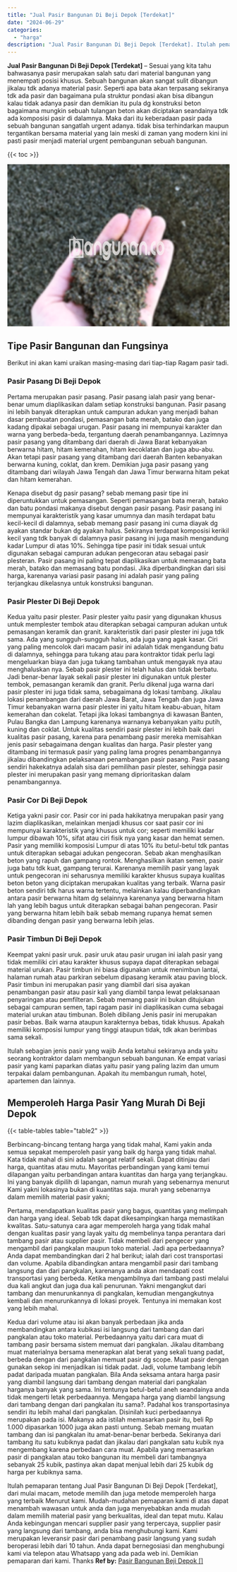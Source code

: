 ```yaml
---
title: "Jual Pasir Bangunan Di Beji Depok [Terdekat]"
date: "2024-06-29"
categories: 
  - "harga"
description: "Jual Pasir Bangunan Di Beji Depok [Terdekat]. Itulah pemaparan tentang Jual Pasir Bangunan Di Beji Depok [Terdekat], dari mulai macam, metode memilih dan j..."
---
```


**Jual Pasir Bangunan Di Beji Depok \[Terdekat\]** – Sesuai yang kita tahu bahwasanya pasir merupakan salah satu dari material bangunan yang menempati posisi khusus. Sebuah bangunan akan sangat sulit dibangun jikalau tdk adanya material pasir. Seperti apa bata akan terpasang sekiranya tdk ada pasir dan bagaimana pula struktur pondasi akan bisa dibangun kalau tidak adanya pasir dan demikian itu pula dg konstruksi beton bagaimana mungkin sebuah tulangan beton akan diciptakan seandainya tdk ada komposisi pasir di dalamnya. Maka dari itu keberadaan pasir pada sebuah bangunan sangatlah urgent adanya. tidak bisa terhindarkan maupun tergantikan bersama material yang lain meski di zaman yang modern kini ini pasti pasir menjadi material urgent pembangunan sebuah bangunan.

{{< toc >}}

![Jual Pasir Bangunan Di Beji Depok [Terdekat]](/images/jual-pasir-bangunan-52.png)

## Tipe Pasir Bangunan dan Fungsinya

Berikut ini akan kami uraikan masing-masing dari tiap-tiap Ragam pasir tadi.

### Pasir Pasang Di Beji Depok

Pertama merupakan pasir pasang. Pasir pasang ialah pasir yang benar-benar umum diaplikasikan dalam setiap konstruksi bangunan. Pasir pasang ini lebih banyak diterapkan untuk campuran adukan yang menjadi bahan dasar pembuatan pondasi, pemasangan bata merah, batako dan juga kadang dipakai sebagai urugan. Pasir pasang ini mempunyai karakter dan warna yang berbeda-beda, tergantung daerah penambangannya. Lazimnya pasir pasang yang ditambang dari daerah di Jawa Barat kebanyakan berwarna hitam, hitam kemerahan, hitam kecoklatan dan juga abu-abu. Akan tetapi pasir pasang yang ditambang dari daerah Banten kebanyakan berwarna kuning, coklat, dan krem. Demikian juga pasir pasang yang ditambang dari wilayah Jawa Tengah dan Jawa Timur berwarna hitam pekat dan hitam kemerahan.

Kenapa disebut dg pasir pasang? sebab memang pasir tipe ini diperuntukkan untuk pemasangan. Seperti pemasangan bata merah, batako dan batu pondasi makanya disebut dengan pasir pasang. Pasir pasang ini mempunyai karakteristik yang kasar umumnya dan masih terdapat batu kecil-kecil di dalamnya, sebab memang pasir pasang ini cuma diayak dg ayakan standar bukan dg ayakan halus. Sekiranya terdapat komposisi kerikil kecil yang tdk banyak di dalamnya pasir pasang ini juga masih mengandung kadar Lumpur di atas 10%. Sehingga tipe pasir ini tidak sesuai untuk digunakan sebagai campuran adukan pengecoran atau sebagai pasir plesteran. Pasir pasang ini paling tepat diaplikasikan untuk memasang bata merah, batako dan memasang batu pondasi. Jika diperbandingkan dari sisi harga, karenanya variasi pasir pasang ini adalah pasir yang paling terjangkau dikelasnya untuk konstruksi bangunan.

### Pasir Plester Di Beji Depok

Kedua yaitu pasir plester. Pasir plester yaitu pasir yang digunakan khusus untuk memplester tembok atau diterapkan sebagai campuran adukan untuk pemasangan keramik dan granit. karakteristik dari pasir plester ini juga tdk sama. Ada yang sungguh-sungguh halus, ada juga yang agak kasar. Ciri yang paling mencolok dari macam pasir ini adalah tidak mengandung batu di dalamnya, sehingga para tukang atau para kontraktor tidak perlu lagi mengeluarkan biaya dan juga tukang tambahan untuk mengayak nya atau menghaluskan nya. Sebab pasir plester ini telah halus dan tidak berbatu. Jadi benar-benar layak sekali pasir plester ini digunakan untuk plester tembok, pemasangan keramik dan granit. Perlu dikenal juga warna dari pasir plester ini juga tidak sama, sebagaimana dg lokasi tambang. Jikalau lokasi penambangan dari daerah Jawa Barat, Jawa Tengah dan juga Jawa Timur kebanyakan warna pasir plester ini yaitu hitam keabu-abuan, hitam kemerahan dan cokelat. Tetapi jika lokasi tambangnya di kawasan Banten, Pulau Bangka dan Lampung karenanya warnanya kebanyakan yaitu putih, kuning dan coklat. Untuk kualitas sendiri pasir plester ini lebih baik dari kualitas pasir pasang, karena para penambang pasir mereka memisahkan jenis pasir sebagaimana dengan kualitas dan harga. Pasir plester yang ditambang ini termasuk pasir yang paling lama progres penambangannya jikalau dibandingkan pelaksanaan penambangan pasir pasang. Pasir pasang sendiri hakekatnya adalah sisa dari pemilihan pasir plester, sehingga pasir plester ini merupakan pasir yang memang diprioritaskan dalam penambangannya.

### Pasir Cor Di Beji Depok

Ketiga yakni pasir cor. Pasir cor ini pada hakikatnya merupakan pasir yang lazim diaplikasikan, melainkan menjadi khusus cor saat pasir cor ini mempunyai karakteristik yang khusus untuk cor; seperti memiliki kadar lumpur dibawah 10%, sifat atau ciri fisik nya yang kasar dan hemat semen. Pasir yang memiliki komposisi Lumpur di atas 10% itu betul-betul tdk pantas untuk diterapkan sebagai adukan pengecoran. Sebab akan menghasilkan beton yang rapuh dan gampang rontok. Menghasilkan ikatan semen, pasir juga batu tdk kuat, gampang terurai. Karenanya memilih pasir yang layak untuk pengecoran ini seharusnya memiliki karakter khusus supaya kualitas beton beton yang diciptakan merupakan kualitas yang terbaik. Warna pasir beton sendiri tdk harus warna tertentu, melainkan kalau diperbandingkan antara pasir berwarna hitam dg selainnya karenanya yang berwarna hitam lah yang lebih bagus untuk diterapkan sebagai bahan pengecoran. Pasir yang berwarna hitam lebih baik sebab memang rupanya hemat semen dibanding dengan pasir yang berwarna lebih jelas.

### Pasir Timbun Di Beji Depok

Keempat yakni pasir uruk. pasir uruk atau pasir urugan ini ialah pasir yang tidak memiliki ciri atau karakter khusus supaya dapat diterapkan sebagai material urukan. Pasir timbun ini biasa digunakan untuk menimbun lantai, halaman rumah atau parkiran sebelum dipasang keramik atau paving block. Pasir timbun ini merupakan pasir yang diambil dari sisa ayakan penambangan pasir atau pasir kali yang diambil tanpa lewat pelaksanaan penyaringan atau pemfilteran. Sebab memang pasir ini bukan ditujukan sebagai campuran semen, tapi ragam pasir ini diaplikasikan cuma sebagai material urukan atau timbunan. Boleh dibilang Jenis pasir ini merupakan pasir bebas. Baik warna ataupun karakternya bebas, tidak khusus. Apakah memiliki komposisi lumpur yang tinggi ataupun tidak, tdk akan berimbas sama sekali.

Itulah sebagian jenis pasir yang wajib Anda ketahui sekiranya anda yaitu seorang kontraktor dalam membangun sebuah bangunan. Ke empat variasi pasir yang kami paparkan diatas yaitu pasir yang paling lazim dan umum terpakai dalam pembangunan. Apakah itu membangun rumah, hotel, apartemen dan lainnya.

## Memperoleh Harga Pasir Yang Murah Di Beji Depok

{{< table-tables table="table2" >}}

Berbincang-bincang tentang harga yang tidak mahal, Kami yakin anda semua sepakat memperoleh pasir yang baik dg harga yang tidak mahal. Kata tidak mahal di sini adalah sangat relatif sekali. Dapat ditinjau dari harga, quantitas atau mutu. Mayoritas perbandingan yang kami temui dilapangan yaitu perbandingan antara kuantitas dan harga yang terjangkau. Ini yang banyak dipilih di lapangan, namun murah yang sebenarnya menurut Kami yakni lokasinya bukan di kuantitas saja. murah yang sebenarnya dalam memilih material pasir yakni;

Pertama, mendapatkan kualitas pasir yang bagus, quantitas yang melimpah dan harga yang ideal. Sebab tdk dapat dikesampingkan harga memastikan kwalitas. Satu-satunya cara agar memperoleh harga yang tidak mahal dengan kualitas pasir yang layak yaitu dg membelinya tanpa perantara dari tambang pasir atau supplier pasir. Tidak membeli dari pengecer yang mengambil dari pangkalan maupun toko material. Jadi apa perbedaannya? Anda dapat membandingkan dari 2 hal berikut; ialah dari cost transportasi dan volume. Apabila dibandingkan antara mengambil pasir dari tambang langsung dan dari pangkalan, karenanya anda akan mendapati cost transportasi yang berbeda. Ketika mengambilnya dari tambang pasti melalui dua kali angkut dan juga dua kali penurunan. Yakni mengangkut dari tambang dan menurunkannya di pangkalan, kemudian mengangkutnya kembali dan menurunkannya di lokasi proyek. Tentunya ini memakan kost yang lebih mahal.

Kedua dari volume atau isi akan banyak perbedaan jika anda membandingkan antara kubikasi isi langsung dari tambang dan dari pangkalan atau toko material. Perbedaannya yaitu dari cara muat di tambang pasir bersama sistem memuat dari pangkalan. Jikalau ditambang muat materialnya bersama menerapkan alat berat yang sekali tuang padat, berbeda dengan dari pangkalan memuat pasir dg scope. Muat pasir dengan gunakan sekop ini menjadikan isi tidak padat. Jadi, volume tambang lebih padat daripada muatan pangkalan. Bila Anda seksama antara harga pasir yang diambil langsung dari tambang dengan material dari pangkalan harganya banyak yang sama. Ini tentunya betul-betul aneh seandainya anda tidak mengerti letak perbedaannya. Mengapa harga yang diambil langsung dari tambang dengan dari pangkalan itu sama?. Padahal kos transportasinya sendiri itu lebih mahal dari pangkalan. Disinilah kuci perbedaannya merupakan pada isi. Makanya ada istilah memasarkan pasir itu, beli Rp 1.000 dipasarkan 1000 juga akan pasti untung. Sebab memang muatan tambang dan isi pangkalan itu amat-benar-benar berbeda. Sekiranya dari tambang itu satu kubiknya padat dan jikalau dari pangkalan satu kubik nya mengembang karena perbedaan cara muat. Apabila yang memasarkan pasir di pangkalan atau toko bangunan itu membeli dari tambangnya sebanyak 25 kubik, pastinya akan dapat menjual lebih dari 25 kubik dg harga per kubiknya sama.

Itulah pemaparan tentang Jual Pasir Bangunan Di Beji Depok \[Terdekat\], dari mulai macam, metode memilih dan juga metode memperoleh harga yang terbaik Menurut kami. Mudah-mudahan pemaparan kami di atas dapat menambah wawasan untuk anda dan juga menyebabkan anda mudah dalam memilih material pasir yang berkualitas, ideal dan tepat mutu. Kalau Anda kebingungan mencari supplier pasir yang terpercaya, supplier pasir yang langsung dari tambang, anda bisa menghubungi kami. Kami merupakan leveransir pasir dari penambang pasir langsung yang sudah beroperasi lebih dari 10 tahun. Anda dapat bernegosiasi dan menghubungi kami via telepon atau Whatsapp yang ada pada web ini. Demikian pemaparan dari kami. Thanks
**Ref by:** [Pasir Bangunan Beji Depok []](https://id.wikipedia.org/wiki/Pasir)

